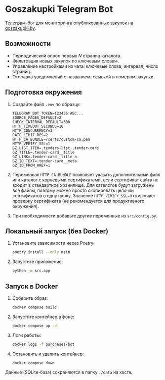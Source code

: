 # Goszakupki Telegram Bot

Телеграм-бот для мониторинга опубликованных закупок на [goszakupki.by](https://goszakupki.by/tenders/posted).

## Возможности

- Периодический опрос первых *N* страниц каталога.
- Фильтрация новых закупок по ключевым словам.
- Управление настройками из чата: ключевые слова, интервал, число страниц.
- Отправка уведомлений с названием, ссылкой и номером закупки.

## Подготовка окружения

1. Создайте файл `.env` по образцу:

   ```
   TELEGRAM_BOT_TOKEN=123456:ABC...
   SOURCE_PAGES_DEFAULT=2
   CHECK_INTERVAL_DEFAULT=300
   HTTP_TIMEOUT_SECONDS=10
   HTTP_CONCURRENCY=3
   RATE_LIMIT_RPS=2
   HTTP_CA_BUNDLE=/certs/custom-ca.pem
   HTTP_VERIFY_SSL=1
   GZ_LIST_ITEM=.tenders-list .tender-card
   GZ_TITLE=.tender-card__title
   GZ_LINK=.tender-card__title a
   GZ_ID_TEXT=.tender-card__meta
   GZ_ID_FROM_HREF=1
   ```

2. Переменная `HTTP_CA_BUNDLE` позволяет указать дополнительный файл или каталог с корневыми сертификатами, если сертификат сайта не входит в стандартное хранилище. Для каталогов будут загружены все файлы, поэтому можно просто скопировать цепочки сертификатов в одну папку. Значение `HTTP_VERIFY_SSL=0` отключает проверку сертификата (не рекомендуется для продуктивного окружения).

3. При необходимости добавьте другие переменные из `src/config.py`.

## Локальный запуск (без Docker)

1. Установите зависимости через Poetry:

   ```bash
   poetry install --only main
   ```

2. Запустите приложение:

   ```bash
   python -m src.app
   ```

## Запуск в Docker

1. Соберите образ:

   ```bash
   docker compose build
   ```

2. Запустите контейнер в фоне:

   ```bash
   docker compose up -d
   ```

3. Логи работы:

   ```bash
   docker logs -f purchases-bot
   ```

4. Остановить и удалить контейнер:

   ```bash
   docker compose down
   ```

Данные (SQLite-база) сохраняются в папку `./data` на хосте.
